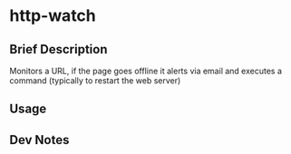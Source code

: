 # http-watch
## Brief Description
Monitors a URL, if the page goes offline it alerts via email and executes a command (typically to restart the web server)


## Usage

## Dev Notes
